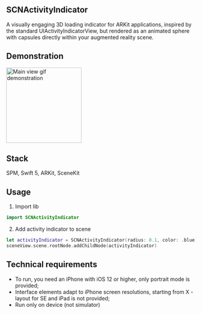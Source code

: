 ## **SCNActivityIndicator**

A visually engaging 3D loading indicator for ARKit applications, inspired by the standard UIActivityIndicatorView, but rendered as an animated sphere with capsules directly within your augmented reality scene.

## **Demonstration**
<img width="200" alt="Main view gif demonstration" src="https://github.com/Georgy-hook/SCNActivityIndicator/assets/78609985/94bb3b46-2952-48ab-a3b9-3920bde01182">

## **Stack**
SPM, Swift 5, ARKit, SceneKit

## **Usage**
1. Import lib
  ```swift
import SCNActivityIndicator
  ```
2. Add activity indicator to scene
  ```swift
  let activityIndicator = SCNActivityIndicator(radius: 0.1, color: .blue)
  sceneView.scene.rootNode.addChildNode(activityIndicator)
  ```
## **Technical requirements**

- To run, you need an iPhone with iOS 12 or higher, only portrait mode is provided;
- Interface elements adapt to iPhone screen resolutions, starting from X - layout for SE and iPad is not provided;
- Run only on device (not simulator)
